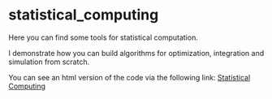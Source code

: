 # statistical_computing

Here you can find some tools for statistical computation.

I demonstrate how you can build algorithms for optimization, integration and simulation from scratch.

You can see an html version of the code via the following link:
[Statistical Computing](#)

